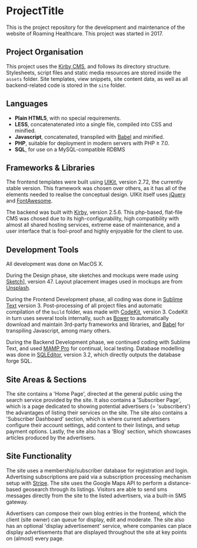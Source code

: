 # ProjectTitle

This is the project repository for the development and maintenance of the website of Roaming Healthcare. This project was started in 2017.


## Project Organisation

This project uses the [Kirby CMS][kirby], and follows its directory structure. Stylesheets, script files and static media resources are stored inside the `assets` folder. Site templates, view snippets, site content data, as well as all backend-related code is stored in the `site` folder. 


## Languages

- **Plain HTML5**, with no special requirements.
- **LESS**, concatenatenated into a single file, compiled into CSS and minified.
- **Javascript**, concatenated, transpiled with [Babel][babel] and minified.
- **PHP**, suitable for deployment in modern servers with PHP ≥ 7.0.
- **SQL**, for use on a MySQL-compatible RDBMS


## Frameworks & Libraries

The frontend templates were built using [UIKit](http://getuikit.com), version 2.72, the currently stable version. This framework was chosen over others, as it has all of the elements needed to realise the conceptual design. UIKit itself uses [jQuery](http://jquery.com) and [FontAwesome](http://fontawesome.io).

The backend was built with [Kirby][kirby], version 2.5.6. This php-based, flat-file CMS was chosed due to its high-configurability, high compatibility with almost all shared hosting services, extreme ease of maintenance, and a user interface that is fool-proof and highly enjoyable for the client to use.

## Development Tools

All development was done on MacOS X.

During the Design phase, site sketches and mockups were made using [Sketch][sketch]], version 47. Layout placement images used in mockups are from [Unsplash][unsplash].

During the Frontend Development phase, all coding was done in [Sublime Text][sublime] version 3. Post-processing of all project files and automatic compilation of the `build` folder, was made with [CodeKit][codekit], version 3. CodeKit in turn uses several tools internally, such as [Bower][bower] to automatically download and maintain 3rd-party frameworks and libraries, and [Babel][babel] for transpiling Javascript, among many others. 

During the Backend Development phase, we continued coding with Sublime Text, and used [MAMP Pro](https://www.mamp.info) for continual, local testing. Database modelling was done in [SQLEditor](https://www.malcolmhardie.com/sqleditor/), version 3.2, which directly outputs the database forge SQL.

## Site Areas & Sections

The site contains a 'Home Page', directed at the general public using the search service provided by the site. It also contains a 'Subscriber Page', which is a page dedicated to showing potential advertisers (= 'subscribers') the advantages of listing their services on the site. The site also contains a 'Subscriber Dashboard' section, which is where current advertisers configure their account settings, add content to their listings, and setup payment options. Lastly, the site also has a 'Blog' section, which showcases articles produced by the advertisers.

## Site Functionality

The site uses a membership/subscriber database for registration and login. Advertising subscriptions are paid via a subscription processing mechanism setup with [Stripe](https://stripe.com). The site uses the Google Maps API to perform a distance-based geosearch through its listings. Visitors are able to send sms messages directly from the site to the listed advertisers, via a built-in SMS gateway.

Advertisers can compose their own blog entries in the frontend, which the client (site owner) can queue for display, edit and moderate. The site also has an optional 'display advertisement' service, where companies can place display advertisements that are displayed throughout the site at key points on (almost) every page. 

[sketch]: https://www.sketchapp.com "Sketch"
[hype]: http://tumult.com/hype/ "Tumult Hype"
[fontawesome]: http://fontawesome.io "FontAwesome"
[unsplash]: https://unsplash.com "Unsplash"
[sublime]: https://www.sublimetext.com "Sublime Text"
[uikit]: https://getuikit.com "UIKit"
[codekit]: https://codekitapp.com "CodeKit"
[jquery]: http://jquery.com "jQuery"
[bower]: https://bower.io "Bower"
[babel]: https://babeljs.io "Babel"
[tower]: https://www.git-tower.com "Tower"
[markdown]: https://en.wikipedia.org/wiki/Markdown "Markdown"
[less]: http://lesscss.org "Less"
[kirby]: https://getkirby.com "KirbyCMS"